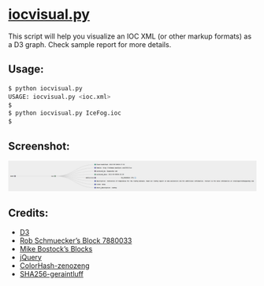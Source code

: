 # [iocvisual.py](https://github.com/7h3rAm/)

This script will help you visualize an IOC XML (or other markup formats) as a D3 graph. Check sample report for more details.

## Usage:

```bash
$ python iocvisual.py
USAGE: iocvisual.py <ioc.xml>
$
$ python iocvisual.py IceFog.ioc
$
```
## Screenshot:
![IOC](iocvisual.png)

## Credits:

* [D3](https://d3js.org/)
* [Rob Schmuecker’s Block 7880033](http://bl.ocks.org/robschmuecker/7880033)
* [Mike Bostock’s Blocks](https://bl.ocks.org/mbostock)
* [jQuery](https://jquery.com/)
* [ColorHash-zenozeng](https://github.com/zenozeng/color-hash)
* [SHA256-geraintluff](https://github.com/geraintluff/sha256)
